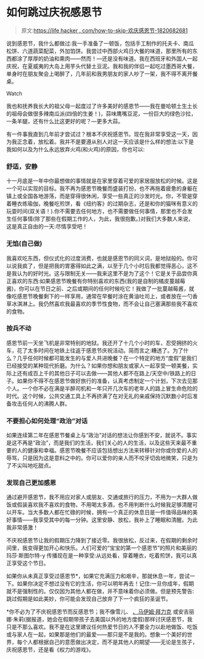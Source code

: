 # 如何跳过庆祝感恩节

> 原文:[https://life hacker . com/how-to-skip-欢庆感恩节-1820682681](https://lifehacker.com/how-to-skip-celebrating-thanksgiving-1820682681)

说到感恩节，我什么都做过:我一手准备了一顿饭，包括手工制作的托夫卡、南瓜松饼、六道蔬菜配菜，外加馅饼。我尝过中西部火鸡日大餐的味道，那里所有的东西都涂了厚厚的奶油和熏肉——然而！—还是没有味道。我在西班牙和外国人一起庆祝，在夏威夷的大岛上用芋头代替土豆泥。我和我的伴侣一起吃过墨西哥大餐，单身时在朋友聚会上喝醉了，几年前和我男朋友的家人吵了一架，我不得不离开餐桌。

Watch

我也和抚养我长大的祖父母一起度过了许多美好的感恩节——我在曼哈顿土生土长的祖母会做很多辣南瓜派(四倍的生姜！)，蒜味鹰嘴豆泥，一份巨大的绿色沙拉，一条羊腿，还有什么比这更好的呢？—更多大蒜。

有一件事我直到几年前才尝试过？根本不庆祝感恩节。现在我非常享受这一天，因为我正念着，放松着。我并不是要遵从别人对这一天应该是什么样的想法:以下是我如何以及为什么永远放弃火鸡(和火鸡)的原因，你也可以:

### **舒适，安静**

十一月底是一年中你最想做的事情就是在家里穿着可爱的家居服放松的时候。这是一个可以实现的目标。我不再为感恩节晚餐而盛装打扮，也不再拖着疲惫的身躯在镇上或全国各地游荡，而是穿得很休闲，享受一些真正的沙发时光。你，不管是穿着睡衣练瑜伽，晚餐吃煎饼，看《纽约客》的过期杂志，还是和你的猫咪有意义的玩耍时间(双关语！).你不需要去任何地方，也不需要做任何事情，那里也不会发生任何事情(除了那些在假期工作的人，为此，我很抱歉。)对我们大多数人来说，这是真正自由的一天:尽情享受吧！

### **无馅(自己做)**

我喜欢吃东西，但仪式化的过度消费，也就是感恩节的同义词，是地狱般的。你可以说我疯了，但是把我的胃塞得如此之满，以至于几个小时后我都觉得恶心，这不是我认为的好时光。这与限制无关——我来这里不是为了这个！它是关于品尝你真正喜欢的东西:如果感恩节晚餐有你特别喜欢的东西(我的是自制的橘皮蔓越莓酱)，你可以在节日之前、之后或期间的任何时候吃它！我做了一批蔓越莓酱，就像吃感恩节晚餐剩下的一样享用，通常在早餐时涂在黄油吐司上，或者放在一勺香草冰淇淋上。我仍然喜欢我最喜欢的季节性食物，而不会让自己塞满那些我不喜欢的食物。

### **按兵不动**

感恩节前一天坐飞机是非常特别的地狱。我还开了十几个小时的车，忍受拥挤的火车，花了太多时间在地铁上往返于感恩节庆祝活动。简而言之:糟透了。为了什么？几乎任何时候都可能发生的与爱人共进晚餐？在一个特定的地方“度假”是我们已经接受的某种现代折磨。为什么？如果你想和朋友或家人一起享受一顿美餐，实际上还有成百上千的其他日子可以去做——其他人都不在路上/天空中/铁路上的日子。如果你不得不在感恩节做好旅行的准备，认真考虑制定一个计划，下次去见那个人。一个你不必在满是半醉司机和一年只开几次车的老年人的路上冒生命危险的时代。这个时候，公共交通工具上不再挤满了在对无礼的亲戚保持沉默数小时后准备攻击任何人的沸腾人群。

### **不要担心如何处理“政治”对话**

如果连续第二年在感恩节餐桌上与“政治”对话的想法让你感到不安，就说不。事实是这不再是“政治”，而是我们的生活，我们关心的人的生活，以及这些天来最不重要的人的健康和幸福。感恩节晚餐不应该包括想出方法来转移针对你或你爱的人的辱骂，只是因为这是意料之中的。你可以爱你的亲人而不咬牙切齿地微笑，只是为了不尖叫地吃甜点。

### **发现自己更加感恩**

通过避开感恩节，我不用应对家人或朋友、交通或旅行的压力，不用为一大群人做饭或假装喜欢我不喜欢的食物，不用喝太多酒，也不用判断什么时候我足够清醒可以开车。当大多数人都在忙碌的时候，拥有一个真正的休息日是一件值得品味的美好事情——我享受其中的每一分钟。这里安静、放松，我补上了睡眠和清醒。为此我非常感激！

不庆祝感恩节让我的假期压力降到了接近零。我很放松，反过来，在假期的剩余时间里，我变得更加开心和快乐。人们可爱的“宝宝的第一个感恩节”的照片和美丽的玛莎·斯图尔特-y 传播现在是一种享受:从远处看，穿着睡衣，吃着煎饼，我可以真正享受这个节日。

如果你从未真正享受过感恩节*，如果它充满压力和艰辛，那就休息一年，尝试一下。如果你决定不想过没有它的生活，你可以明年再去！记住:一旦你成年，假期就不是强制性的。仅仅因为其他人都在做，并不意味着你必须做。但是预先警告:跳过假期是如此美妙，你可能会发现自己放弃了下一个疯狂的圣诞节。

*你不必为了不庆祝感恩节而反感恩节；我不像雪儿、 [、马伊姆·拜力克](https://www.youtube.com/watch?v=AJkOHavUH_A) 或安吉丽娜·朱莉(据报道，她会在假期带孩子去美国以外的地方度假)那样讨厌感恩节，我只是不那么喜欢。我不是在这里建议任何热爱节日的人不要全力以赴地做饭、吃饭或与家人在一起，如果那是他们的最爱——那只是不是我的。想象一个美好的世界，每个人都根据自己的意愿做出决定，而不是其他人的期望——无论是生孩子，庆祝感恩节，还是看《权力的游戏》。